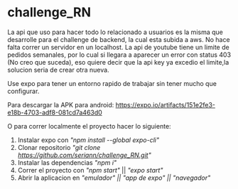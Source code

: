 # challenge_RN
La api que uso para hacer todo lo relacionado a usuarios es la misma que desarrolle para el challenge de backend, la cual esta subida a aws. No hace falta correr un servidor en un localhost.
 La api de youtube tiene un limite de pedidos semanales, por lo cual si llegara a aparecer un error con status 403 (No creo que suceda), eso quiere decir que la api key ya excedio el limite,la solucion seria de crear otra nueva.

Use expo para tener un entorno rapido de trabajar sin tener mucho que configurar. 

Para descargar la APK para android: https://expo.io/artifacts/151e2fe3-e18b-4703-adf8-081cd7a463d0

O para correr localmente el proyecto hacer lo siguiente:

1) Instalar expo con *"npm install --global expo-cli"*
2) Clonar repositorio *"git clone https://github.com/seriann/challenge_RN.git"*
3) Instalar las dependencias *"npm i"*
4) Correr el proyecto con *"npm start"* || *"expo start"*
5) Abrir la aplicacion en *"emulador" || "app de expo" || "navegador"*


